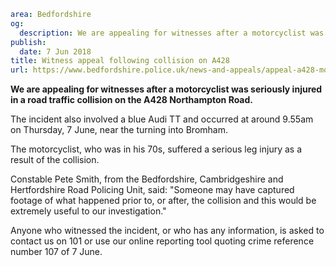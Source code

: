 ```yaml
area: Bedfordshire
og:
  description: We are appealing for witnesses after a motorcyclist was seriously injured in a road traffic collision on the A428 Northampton Road.
publish:
  date: 7 Jun 2018
title: Witness appeal following collision on A428
url: https://www.bedfordshire.police.uk/news-and-appeals/appeal-a428-motorcyle-june2018
```

**We are appealing for witnesses after a motorcyclist was seriously injured in a road traffic collision on the A428 Northampton Road.**

The incident also involved a blue Audi TT and occurred at around 9.55am on Thursday, 7 June, near the turning into Bromham.

The motorcyclist, who was in his 70s, suffered a serious leg injury as a result of the collision.

Constable Pete Smith, from the Bedfordshire, Cambridgeshire and Hertfordshire Road Policing Unit, said: "Someone may have captured footage of what happened prior to, or after, the collision and this would be extremely useful to our investigation."

Anyone who witnessed the incident, or who has any information, is asked to contact us on 101 or use our online reporting tool quoting crime reference number 107 of 7 June.
